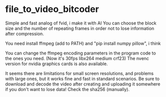 # file_to_video_bitcoder
Simple and fast analog of fvid, i make it with AI
You can choose the block size and the number of repeating frames in order not to lose information after compression.

You need install ffmpeg (add to PATH) and "pip install numpy pillow", i think

You can change the ffmpeg encoding parameters in the program code to the ones you need. (Now it's 30fps libx264 medium crf23)
The nvenc version for nvidia graphics cards is also available.

It seems there are limitations for small screen resolutions, and problems with large ones, but it works fine and fast in standard scenarios.
Be sure to download and decode the video after creating and uploading it somewhere if you don't want to lose data! Check the sha256 (manually).
